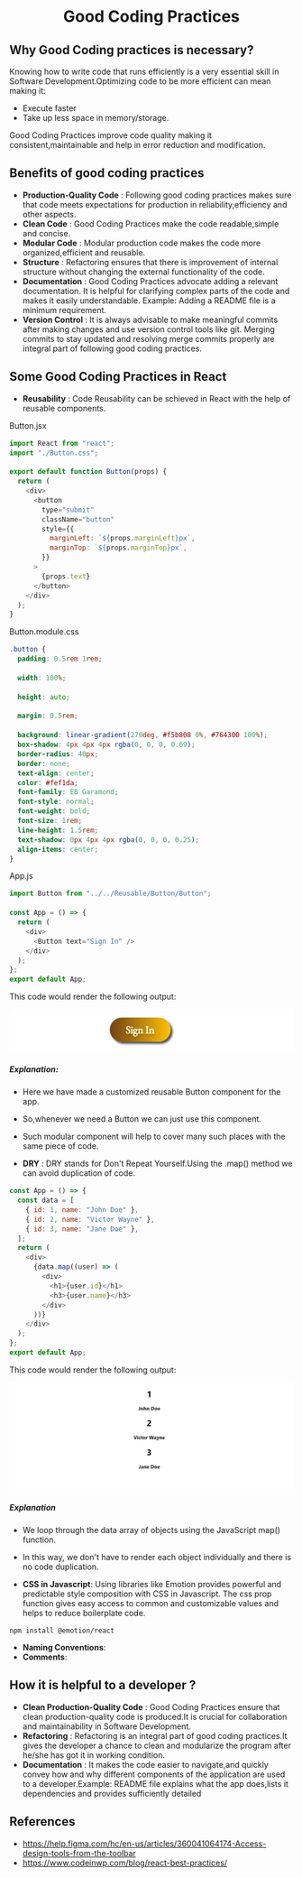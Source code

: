 <h1 align="center">  Good Coding Practices </h1>

## Why Good Coding practices is necessary?

Knowing how to write code that runs efficiently is a very essential skill in Software Development.Optimizing code to be more efficient can mean making it:

- Execute faster
- Take up less space in memory/storage.

Good Coding Practices improve code quality making it consistent,maintainable and help in error reduction and modification.

## Benefits of good coding practices

- **Production-Quality Code** : Following good coding practices makes sure that code meets expectations for production in reliability,efficiency and other aspects.
- **Clean Code** : Good Coding Practices make the code readable,simple and concise.
- **Modular Code** : Modular production code makes the code more organized,efficient and reusable.
- **Structure** : Refactoring ensures that there is improvement of internal structure without changing the external functionality of the code.
- **Documentation** : Good Coding Practices advocate adding a relevant documentation. It is helpful for clarifying complex parts of the code and makes it easily understandable. Example: Adding a README file is a minimum requirement.
- **Version Control** : It is always advisable to make meaningful commits after making changes and use version control tools like git. Merging commits to stay updated and resolving merge commits properly are integral part of following good coding practices.

## Some Good Coding Practices in React

- **Reusability** : Code Reusability can be schieved in React with the help of reusable components.

Button.jsx

```javascript
import React from "react";
import "./Button.css";

export default function Button(props) {
  return (
    <div>
      <button
        type="submit"
        className="button"
        style={{
          marginLeft: `${props.marginLeft}px`,
          marginTop: `${props.marginTop}px`,
        }}
      >
        {props.text}
      </button>
    </div>
  );
}
```

Button.module.css

```css
.button {
  padding: 0.5rem 1rem;

  width: 100%;

  height: auto;

  margin: 0.5rem;

  background: linear-gradient(270deg, #f5b808 0%, #764300 100%);
  box-shadow: 4px 4px 4px rgba(0, 0, 0, 0.69);
  border-radius: 40px;
  border: none;
  text-align: center;
  color: #fef1da;
  font-family: EB Garamond;
  font-style: normal;
  font-weight: bold;
  font-size: 1rem;
  line-height: 1.5rem;
  text-shadow: 0px 4px 4px rgba(0, 0, 0, 0.25);
  align-items: center;
}
```

App.js

```javascript
import Button from "../../Reusable/Button/Button";

const App = () => {
  return (
    <div>
      <Button text="Sign In" />
    </div>
  );
};
export default App;
```

This code would render the following output:

![](./assets/gcp_example1.JPG)

##### Explanation:

- Here we have made a customized reusable Button component for the app.
- So,whenever we need a Button we can just use this component.
- Such modular component will help to cover many such places with the same piece of code.

- **DRY** : DRY stands for Don't Repeat Yourself.Using the .map() method we can avoid duplication of code.

```javascript
const App = () => {
  const data = [
    { id: 1, name: "John Doe" },
    { id: 2, name: "Victor Wayne" },
    { id: 3, name: "Jane Doe" },
  ];
  return (
    <div>
      {data.map((user) => (
        <div>
          <h1>{user.id}</h1>
          <h3>{user.name}</h3>
        </div>
      ))}
    </div>
  );
};
export default App;
```

This code would render the following output:

![](./assets/gcp_example2.JPG)

##### Explanation

- We loop through the data array of objects using the JavaScript map() function.
- In this way, we don't have to render each object individually and there is no code duplication.

- **CSS in Javascript**: Using libraries like Emotion provides powerful and predictable style composition with CSS in Javascript. The css prop function gives easy access to common and customizable values and helps to reduce boilerplate code.

```
npm install @emotion/react

```

- **Naming Conventions**:
- **Comments**:

## How it is helpful to a developer ?

- **Clean Production-Quality Code** : Good Coding Practices ensure that clean production-quality code is produced.It is crucial for collaboration and maintainability in Software Development.
- **Refactoring** : Refactoring is an integral part of good coding practices.It gives the developer a chance to clean and modularize the program after he/she has got it in working condition.
- **Documentation** : It makes the code easier to navigate,and quickly convey how and why different components of the application are used to a developer.Example: README file explains what the app does,lists it dependencies and provides sufficiently detailed

## References

- https://help.figma.com/hc/en-us/articles/360041064174-Access-design-tools-from-the-toolbar
- https://www.codeinwp.com/blog/react-best-practices/
